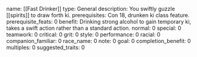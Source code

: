 name: [[Fast Drinker]]
type: General
description: You swiftly guzzle [[spirits]] to draw forth ki.
prerequisites: Con 18, drunken ki class feature.
prerequisite_feats: 0
benefit: Drinking strong alcohol to gain temporary ki, takes a swift action rather than a standard action.
normal: 0
special: 0
teamwork: 0
critical: 0
grit: 0
style: 0
performance: 0
racial: 0
companion_familiar: 0
race_name: 0
note: 0
goal: 0
completion_benefit: 0
multiples: 0
suggested_traits: 0
